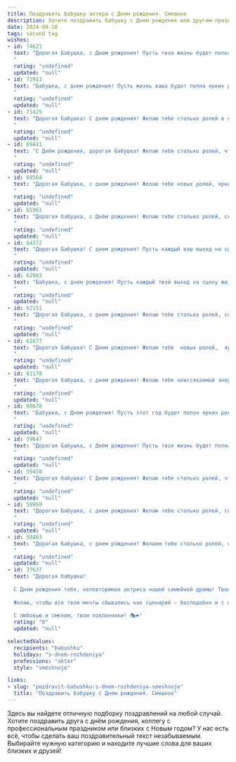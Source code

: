 ```yaml
---
title: Поздравить бабушку актера c Днем рождения. Смешное
description: Хотите поздравить бабушку c Днем рождения или другим праздником? Наш ИИ создаст незабываемое поздравление, а вы обязательно выделитесь среди других.  
date: 2024-09-18
tags: second tag
wishes:
- id: 74621
  text: "Дорогая Бабушка, с Днем рождения! Пусть твоя жизнь будет полна ярких ролей, а зрители всегда аплодируют стоя! 🎭🎉🎊  Надеюсь, ты будешь играть в жизни только главные роли, а  все остальные - только на подпевках! 😉
  "
  rating: "undefined"
  updated: "null"
- id: 72913
  text: "Бабушка, с днем рождения! Пусть жизнь ваша будет полна ярких ролей, а овации не смолкают никогда, даже если вы просто заходите в магазин за любимыми булочками!
  "
  rating: "undefined"
  updated: "null"
- id: 71425
  text: "Дорогая Бабушка! С днем рождения! Желаю тебе столько ролей в жизни, сколько ты сыграла на сцене, и чтобы каждая из них была не менее яркой и запоминающейся! 🎉🎭
  "
  rating: "undefined"
  updated: "null"
- id: 69841
  text: "С Днём рождения, дорогая Бабушка! Желаю тебе столько ролей, чтобы даже Голливуд завидовал! Пусть каждый день будет ярким спектаклем, а твой юмор всегда остаётся искромётным, как в лучшей комедии!
  "
  rating: "undefined"
  updated: "null"
- id: 68564
  text: "Дорогая Бабушка, с днем рождения! Желаю тебе новых ролей, ярких премьер и чтобы на сцене ты всегда была звездой, а за кулисами - самой очаровательной и  веселой бабулей на свете! 😉🎉
  "
  rating: "undefined"
  updated: "null"
- id: 65961
  text: "Дорогая бабушка, с Днём рождения! Желаю тебе столько ролей, сколько ты прожила лет, и чтобы каждая роль была яркой, запоминающейся и, конечно же, с овациями! И пусть твой жизненный сценарий будет полон ярких моментов, а режиссером этого спектакля всегда будет твое хорошее настроение! 🎉🎂🎭
  "
  rating: "undefined"
  updated: "null"
- id: 64372
  text: "Дорогая Бабушка! С днем рождения! Пусть каждый ваш выход на сцену жизни будет таким же блестящим, как премьера в Большом театре, а зрители – аплодируют стоя! Желаем вам незабываемых оваций, стоячих аплодисментов и самых теплых пожеланий от самых преданных поклонников - ваших внуков!
  "
  rating: "undefined"
  updated: "null"
- id: 62983
  text: "Бабушка, с днем рождения! Пусть каждый твой выход на сцену жизни будет аншлаговым, а браво тебе кричат не только зрители, но и внуки! 😉
  "
  rating: "undefined"
  updated: "null"
- id: 62151
  text: "Дорогая Бабушка, с днем рождения! Желаю тебе столько ролей, сколько лет тебе исполнилось, и чтобы все они были главными! Пусть каждый спектакль жизни проходит на бис, а зрители рукоплещут тебе стоя!
  "
  rating: "undefined"
  updated: "null"
- id: 61677
  text: "Дорогая Бабушка! С Днем рождения! Желаю тебе  новых ролей,  ярких премьер  и  незабываемых оваций!  Пусть каждый день будет  как  отличная репетиция  к  прекрасной жизни,  полной  радости  и  творческих  успехов!  😜
  "
  rating: "undefined"
  updated: "null"
- id: 61178
  text: "Дорогая бабушка, с днем рождения! Желаю тебе неиссякаемой энергии, чтобы на сцене ты могла покорять не только зрителей, но и возрастные ограничения. Пусть твой талант продолжает сиять, а шутка, как молодое вино, всегда будет искриться! 😉🎉
  "
  rating: "undefined"
  updated: "null"
- id: 60670
  text: "Бабушка, с Днем рождения! Пусть этот год будет полон ярких ролей, громких оваций и, конечно же, стоячих аплодисментов от всех внуков! 😉
  "
  rating: "undefined"
  updated: "null"
- id: 59647
  text: "Дорогая Бабушка, с Днём рождения! Пусть твоя жизнь будет полна ярких ролей, а зрители – всегда в восторге от твоих выступлений! Пусть пенсия приносит только радость, а сценарии жизни будут полны смеха, любви и приключений!
  "
  rating: "undefined"
  updated: "null"
- id: 59458
  text: "Дорогая бабушка! С Днем рождения! Желаю тебе столько ролей, что сцена не вместит, столько оваций, что уши зазвенят, и столько поклонников, что все цветы из цветочного рынка исчезнут! 😉 🎉
  "
  rating: "undefined"
  updated: "null"
- id: 58959
  text: "Дорогая Бабушка, с днем рождения! Желаю тебе столько ролей, сколько лет тебе исполнилось, и чтобы каждая из них была главной! Пусть в твоей жизни будут только овации и цветы, а антракты — короткими! 🎭🎂🎉
  "
  rating: "undefined"
  updated: "null"
- id: 58463
  text: "Дорогая Бабушка, с днем рождения! Желаем тебе столько ролей, сколько ты уже сыграла в жизни, но только с более счастливыми финалами! Пусть каждая реплика в твоей жизни звучит как аплодисменты, а жизнь будет полна оваций!
  "
  rating: "undefined"
  updated: "null"
- id: 37637
  text: "Дорогая бабушка!
  
  С Днем рождения тебя, неповторимая актриса нашей семейной драмы! Твои роли — это не просто спектакли, а настоящие шедевры! Пусть в жизни будет больше комедийных сцен и меньше трагедий, а ты оставайся всегда в главной роли!
  
  Желаю, чтобы все твои мечты сбывались как сценарий — бесподобно и с неожиданными поворотами! А если кто-то попытается испортить твою премьеру, не стесняйся, бери в руки метлу — ведь ты точно знаешь, как держать свои роли в руках!
  
  С любовью и смехом, твои поклонники! 🎭❤️"
  rating: "0"
  updated: "null"

selectedValues:
  recipients: "babushku"
  holidays: "s-dnem-rozhdeniya"
  professions: "akter"
  style: "smeshnoje"

links:
- slug: "pozdravit-babushku-s-dnem-rozhdeniya-smeshnoje"
  title: "Поздравить бабушку c Днем рождения. Смешное"
---
```


Здесь вы найдете отличную подборку поздравлений на любой случай. 
Хотите поздравить друга с днём рождения, коллегу с профессиональным праздником или близких с Новым годом? У нас есть всё, чтобы сделать ваш поздравительный текст незабываемым. Выбирайте нужную категорию и находите лучшие слова для ваших близких и друзей!
